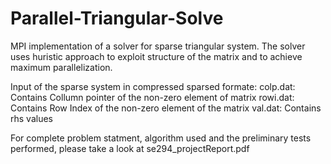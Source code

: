 # Parallel-Triangular-Solve
MPI implementation of a solver for sparse triangular system. The solver uses huristic approach to exploit structure of the matrix and to achieve maximum parallelization. 

Input of the sparse system in compressed sparsed formate: 
  colp.dat: Contains Collumn pointer of the non-zero element of matrix
  rowi.dat: Contains Row Index of the non-zero element of the matrix
  val.dat:  Contains rhs values
  
For complete problem statment, algorithm used and the preliminary tests performed, please take a look at se294_projectReport.pdf
